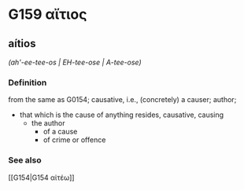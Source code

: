 # G159 αἴτιος

## aítios

_(ah'-ee-tee-os | EH-tee-ose | A-tee-ose)_

### Definition

from the same as G0154; causative, i.e., (concretely) a causer; author; 

- that which is the cause of anything resides, causative, causing
  - the author
    - of a cause
    - of crime or offence

### See also

[[G154|G154 αἰτέω]]
